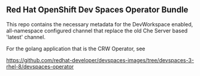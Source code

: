 ## Red Hat OpenShift Dev Spaces Operator Bundle

This repo contains the necessary metadata for the DevWorkspace enabled, all-namespace configured channel that replace the old Che Server based 'latest' channel. 

For the golang application that is the CRW Operator, see 

https://github.com/redhat-developer/devspaces-images/tree/devspaces-3-rhel-8/devspaces-operator